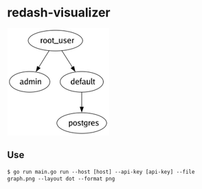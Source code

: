 # redash-visualizer

![graph](./graph_sample.png)

## Use

```
$ go run main.go run --host [host] --api-key [api-key] --file graph.png --layout dot --format png
```